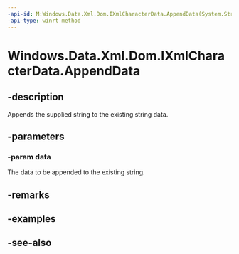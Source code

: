 ----api-id: M:Windows.Data.Xml.Dom.IXmlCharacterData.AppendData(System.String)
-api-type: winrt method
---<!-- Method syntaxpublic void AppendData(System.String data)--># Windows.Data.Xml.Dom.IXmlCharacterData.AppendData## -descriptionAppends the supplied string to the existing string data.## -parameters### -param dataThe data to be appended to the existing string.## -remarks## -examples## -see-also